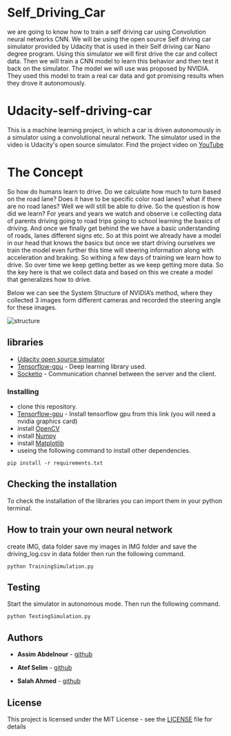 # Self_Driving_Car
we are going to know how to train a self driving car using Convolution neural networks CNN. We will be using the open source Self driving car simulator provided by Udacity that is used in their Self driving car Nano degree program. Using this simulator we will first drive the car and collect data. Then we will train a CNN model to learn this behavior and then test it back on the simulator. The model we will use was proposed by NVIDIA. They used this model to train a real car data and got promising results when they drove it autonomously.


# Udacity-self-driving-car
This is a machine learning project, in which a car is driven autonomously in a simulator using a convolutional neural network. The simulator used in the video is Udacity's open source simulator. Find the project video on [YouTube](https://www.youtube.com/watch?v=I39Zn5ip_nQ)

# The Concept
So how do humans learn to drive. Do we calculate how much to turn based on the road lane? Does it have to be specific color road lanes? what if there are no road lanes? Well we will still be able to drive. So the question is how did we learn? For years and years we watch and observe i.e collecting data of parents driving going to road trips going to school learning the basics of driving. And once we finally get behind the we have a basic understanding of roads, lanes different signs etc. So at this point we already have a model in our head that knows the basics but once we start driving ourselves we train the model even further this time will steering information along with acceleration and braking. So withing a few days of training we learn how to drive. So over time we keep getting better as we keep getting more data. So the key here is that we collect data and based on this we create a model that generalizes how to drive.

Below we can see the System Structure of NVIDIA’s method, where they collected 3 images form different cameras and recorded the steering angle for these images.

![structure](https://user-images.githubusercontent.com/119833997/235556149-cacd091d-d28a-47da-aa58-ae455a26c68c.png)

## libraries
* [Udacity open source simulator](https://github.com/udacity/self-driving-car-sim)
* [Tensorflow-gpu](https://www.tensorflow.org/install/) - Deep learning library used.
* [Socketio](https://socket.io/) - Communication channel between the server and the client.

### Installing
* clone this repository.
* [Tensorflow-gpu](https://www.tensorflow.org/install/) - Install tensorflow gpu from this link (you will need a nvidia graphics card)
* install [OpenCV](https://opencv.org/)
* install [Numpy](https://numpy.org/)
* install [Matplotlib](https://matplotlib.org/)
* useing the following command to install other dependencies.
```
pip install -r requirements.txt
```




## Checking the installation
To check the installation of the libraries you can import them in your python terminal. 


## How to train your own neural network
create IMG, data folder
save my images in IMG folder and save the driving_log.csv in data folder then run the following command.

```
python TrainingSimulation.py
```

## Testing

Start the simulator in autonomous mode. Then run the following command.
```
python TestingSimulation.py
```
## Authors

* **Assim Abdelnour** - [github](https://github.com/Assim22)

* **Atef Selim** - [github](https://github.com/Atefselim)
* **Salah Ahmed** - [github](https://github.com/salahahmeed)

## License

This project is licensed under the MIT License - see the [LICENSE](LICENSE) file for details
